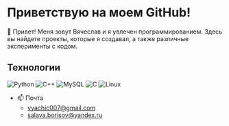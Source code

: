 # Приветствую на моем GitHub!

👋 Привет! Меня зовут Вячеслав и я увлечен программированием. Здесь вы найдете проекты, которые я создавал, а также различные эксперименты с кодом.

## Технологии

<p align="left">
  <img src="https://img.shields.io/badge/Python-3776AB?style=for-the-badge&logo=python&logoColor=white" alt="Python">
  <img src="https://img.shields.io/badge/C++-00599C?style=for-the-badge&logo=cplusplus&logoColor=white" alt="C++">
  <img src="https://img.shields.io/badge/MySQL-4479A1?style=for-the-badge&logo=mysql&logoColor=white" alt="MySQL">
  <img src="https://img.shields.io/badge/C-A8B9CC?style=for-the-badge&logo=c&logoColor=white" alt="C">
  <img src="https://img.shields.io/badge/Linux-FCC624?style=for-the-badge&logo=linux&logoColor=black" alt="Linux">
</p>


- 📫 Почта
  - [vyachic007@gmail.com](mailto:vyachic007@gmail.com)
  - [salava.borisov@yandex.ru](mailto:salava.borisov@yandex.ru)




